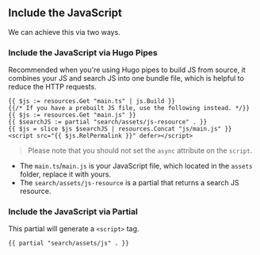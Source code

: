 ## Include the JavaScript

We can achieve this via two ways.

### Include the JavaScript via Hugo Pipes

Recommended when you're using Hugo pipes to build JS from source, it combines your JS and search JS into one bundle file, which is helpful to reduce the HTTP requests.

```go-html-template
{{ $js := resources.Get "main.ts" | js.Build }}
{{/* If you have a prebuilt JS file, use the following instead. */}}
{{ $js := resources.Get "main.js" }}
{{ $searchJS := partial "search/assets/js-resource" . }}
{{ $js = slice $js $searchJS | resources.Concat "js/main.js" }}
<script src="{{ $js.RelPermalink }}" defer></script>
```

> Please note that you should not set the `async` attribute on the `script`.

- The `main.ts`/`main.js` is your JavaScript file, which located in the `assets` folder, replace it with yours.
- The `search/assets/js-resource` is a partial that returns a search JS resource.

### Include the JavaScript via Partial

This partial will generate a `<script>` tag.

```go-html-template
{{ partial "search/assets/js" . }}
```